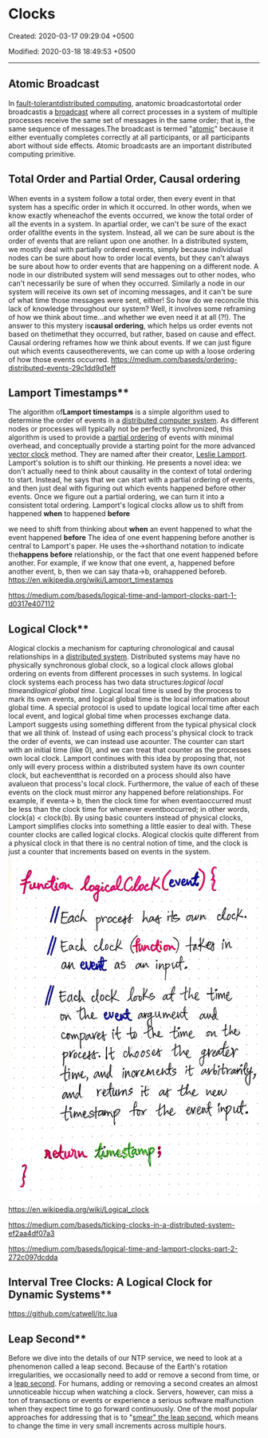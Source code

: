 # Clocks

Created: 2020-03-17 09:29:04 +0500

Modified: 2020-03-18 18:49:53 +0500

---

## Atomic Broadcast

In [fault-tolerant](https://en.m.wikipedia.org/wiki/Fault-tolerant)[distributed computing](https://en.m.wikipedia.org/wiki/Distributed_systems), anatomic broadcastortotal order broadcastis a [broadcast](https://en.m.wikipedia.org/wiki/Broadcasting_(networking)) where all correct processes in a system of multiple processes receive the same set of messages in the same order; that is, the same sequence of messages.The broadcast is termed "[atomic](https://en.m.wikipedia.org/wiki/Atomic_(computer_science))" because it either eventually completes correctly at all participants, or all participants abort without side effects. Atomic broadcasts are an important distributed computing primitive.

## Total Order and Partial Order, Causal ordering

When events in a system follow a total order, then every event in that system has a specific order in which it occurred. In other words, when we know exactly wheneachof the events occurred, we know the total order of all the events in a system.
In apartial order, we can't be sure of the exact order ofallthe events in the system. Instead, all we can be sure about is the order of events that are reliant upon one another.
In a distributed system, we mostly deal with partially ordered events, simply because individual nodes can be sure about how to order local events, but they can't always be sure about how to order events that are happening on a different node. A node in our distributed system will send messages out to other nodes, who can't necessarily be sure of when they occurred. Similarly a node in our system will receive its own set of incoming messages, and it can't be sure of what time those messages were sent, either!
So how do we reconcile this lack of knowledge throughout our system? Well, it involves some reframing of how we think about time...and whether we even need it at all (?!).
The answer to this mystery is**causal ordering**, which helps us order events not based on thetimethat they occurred, but rather, based on cause and effect. Causal ordering reframes how we think about events. If we can just figure out which events causeotherevents, we can come up with a loose ordering of how those events occurred.
<https://medium.com/baseds/ordering-distributed-events-29c1dd9d1eff>

## Lamport Timestamps**

The algorithm of**Lamport timestamps** is a simple algorithm used to determine the order of events in a [distributed computer system](https://en.wikipedia.org/wiki/Distributed_computer_system). As different nodes or processes will typically not be perfectly synchronized, this algorithm is used to provide a [partial ordering](https://en.wikipedia.org/wiki/Partially_ordered_set) of events with minimal overhead, and conceptually provide a starting point for the more advanced [vector clock](https://en.wikipedia.org/wiki/Vector_clock) method. They are named after their creator, [Leslie Lamport](https://en.wikipedia.org/wiki/Leslie_Lamport).
Lamport's solution is to shift our thinking. He presents a novel idea: we don't actually need to think about causality in the context of total ordering to start. Instead, he says that we can start with a partial ordering of events, and then just deal with figuring out which events happened before other events. Once we figure out a partial ordering, we can turn it into a consistent total ordering.
Lamport's logical clocks allow us to shift from happened **when** to happened **before**

we need to shift from thinking about **when** an event happened to what the event happened **before**
The idea of one event happening before another is central to Lamport's paper. He uses the→shorthand notation to indicate the**happens before** relationship, or the fact that one event happened before another. For example, if we know that one event, a, happened before another event, b, then we can say thata→b, orahappened beforeb.
<https://en.wikipedia.org/wiki/Lamport_timestamps>

<https://medium.com/baseds/logical-time-and-lamport-clocks-part-1-d0317e407112>

## Logical Clock**

Alogical clockis a mechanism for capturing chronological and causal relationships in a [distributed system](https://en.wikipedia.org/wiki/Distributed_system). Distributed systems may have no physically synchronous global clock, so a logical clock allows global ordering on events from different processes in such systems.
In logical clock systems each process has two data structures:*logical local time*and*logical global time*. Logical local time is used by the process to mark its own events, and logical global time is the local information about global time. A special protocol is used to update logical local time after each local event, and logical global time when processes exchange data.
Lamport suggests using something different from the typical physical clock that we all think of. Instead of using each process's physical clock to track the order of events, we can instead use acounter. The counter can start with an initial time (like 0), and we can treat that counter as the processes own local clock.
Lamport continues with this idea by proposing that, not only will every process within a distributed system have its own counter clock, but eacheventthat is recorded on a process should also have avalueon that process's local clock. Furthermore, the value of each of these events on the clock must mirror any happened before relationships. For example, if eventa→ b, then the clock time for when eventaoccurred must be less than the clock time for whenever eventboccurred; in other words, clock(a) < clock(b).
By using basic counters instead of physical clocks, Lamport simplifies clocks into something a little easier to deal with. These counter clocks are called logical clocks. Alogical clockis quite different from a physical clock in that there is no central notion of time, and the clock is just a counter that increments based on events in the system.
![image](media/Clocks-image1.jpeg)
<https://en.wikipedia.org/wiki/Logical_clock>

<https://medium.com/baseds/ticking-clocks-in-a-distributed-system-ef2aa4df07a3>

<https://medium.com/baseds/logical-time-and-lamport-clocks-part-2-272c097dcdda>

## Interval Tree Clocks: A Logical Clock for Dynamic Systems**

<https://github.com/catwell/itc.lua>

## Leap Second**

Before we dive into the details of our NTP service, we need to look at a phenomenon called a leap second. Because of the Earth's rotation irregularities, we occasionally need to add or remove a second from time, or a [leap second](https://caps.gsfc.nasa.gov/simpson/time/leapseconds.html). For humans, adding or removing a second creates an almost unnoticeable hiccup when watching a clock. Servers, however, can miss a ton of transactions or events or experience a serious software malfunction when they expect time to go forward continuously. One of the most popular approaches for addressing that is to "[smear" the leap second](https://docs.ntpsec.org/latest/leapsmear.html), which means to change the time in very small increments across multiple hours.
